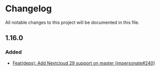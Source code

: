 # Changelog
All notable changes to this project will be documented in this file.

## 1.16.0

### Added

* [Feat(deps): Add Nextcloud 29 support on master (impersonate#240)](https://github.com/nextcloud/impersonate/pull/240)
